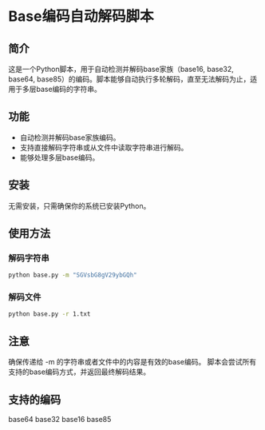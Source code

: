 # Base编码自动解码脚本

## 简介
这是一个Python脚本，用于自动检测并解码base家族（base16, base32, base64, base85）的编码。脚本能够自动执行多轮解码，直至无法解码为止，适用于多层base编码的字符串。

## 功能
- 自动检测并解码base家族编码。
- 支持直接解码字符串或从文件中读取字符串进行解码。
- 能够处理多层base编码。

## 安装
无需安装，只需确保你的系统已安装Python。

## 使用方法

### 解码字符串
```bash
python base.py -m "SGVsbG8gV29ybGQh"
```
### 解码文件
```bash
python base.py -r 1.txt
```
## 注意
确保传递给 -m 的字符串或者文件中的内容是有效的base编码。
脚本会尝试所有支持的base编码方式，并返回最终解码结果。
## 支持的编码
base64
base32
base16
base85

